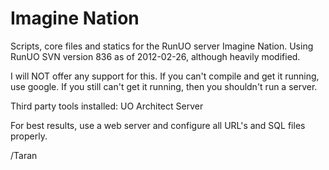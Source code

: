 Imagine Nation
=============

Scripts, core files and statics for the RunUO server Imagine Nation.
Using RunUO SVN version 836 as of 2012-02-26, although heavily modified.

I will NOT offer any support for this. If you can't compile and get it running, use google.
If you still can't get it running, then you shouldn't run a server.

Third party tools installed:
UO Architect Server

For best results, use a web server and configure all URL's and SQL files properly.

/Taran
